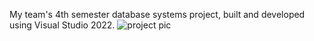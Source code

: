 My team's 4th semester database systems project, built and developed using Visual Studio 2022.
![project pic](https://user-images.githubusercontent.com/64956185/175757244-63e6d632-7f6b-4cda-81be-3e191b096a40.png)
